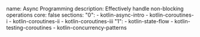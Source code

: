 name: Async Programming
description: Effectively handle non-blocking operations
core: false
sections:
  "0":
    - kotlin-async-intro
    - kotlin-coroutines-i
    - kotlin-coroutines-ii
    - kotlin-coroutines-iii
  "1":
    - kotlin-state-flow
    - kotlin-testing-coroutines
    - kotlin-concurrency-patterns

